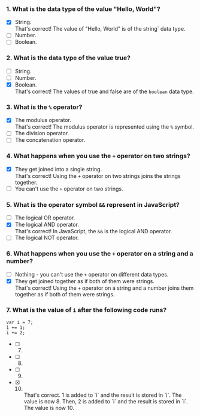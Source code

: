 ### 1. What is the data type of the value "Hello, World"?

- [x] String. <br>
      That's correct! The value of "Hello, World" is of the string` data type.
- [ ] Number.
- [ ] Boolean.

### 2. What is the data type of the value true?

- [ ] String.
- [ ] Number.
- [x] Boolean. <br>
      That's correct! The values of true and false are of the `boolean` data type.

### 3. What is the `%` operator?

- [x] The modulus operator. <br>
      That's correct! The modulus operator is represented using the `%` symbol.
- [ ] The division operator.
- [ ] The concatenation operator.

### 4. What happens when you use the `+` operator on two strings?

- [x] They get joined into a single string. <br>
      That's correct! Using the `+` operator on two strings joins the strings together.
- [ ] You can't use the `+` operator on two strings.

### 5. What is the operator symbol `&&` represent in JavaScript?

- [ ] The logical OR operator.
- [x] The logical AND operator. <br>
      That's correct! In JavaScript, the `&&` is the logical AND operator.
- [ ] The logical NOT operator.

### 6. What happens when you use the `+` operator on a string and a number?

- [ ] Nothing - you can't use the `+` operator on different data types.
- [x] They get joined together as if both of them were strings. <br>
      That's correct! Using the `+` operator on a string and a number joins them together as if both of them were strings.

### 7. What is the value of `i` after the following code runs?

```
var i = 7;
i += 1;
i += 2;
```

- [ ] 7.
- [ ] 8.
- [ ] 9.
- [x] 10. <br>
      That's correct. 1 is added to `i` and the result is stored in `i`. The value is now 8. Then, 2 is added to `i` and the result is stored in `i`. The value is now 10.
